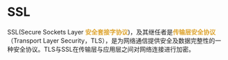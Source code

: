 # SSL
SSL(Secure Sockets Layer <font color=#dea32c>**安全套接字协议**</font>)，及其继任者是<font color=#dea32c>**传输层安全协议**</font>（Transport Layer Security，TLS），是为网络通信提供安全及数据完整性的一种安全协议。TLS与SSL在传输层与应用层之间对网络连接进行加密。